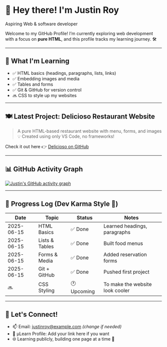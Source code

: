 # 👋 Hey there! I'm Justin Roy

Aspiring Web & software developer

Welcome to my GitHub Profile! I’m currently exploring web development with a focus on **pure HTML**, and this profile tracks my learning journey. 🛠️

---

## 🌱 What I'm Learning

- ✅ HTML basics (headings, paragraphs, lists, links)
- ✅ Embedding images and media
- ✅ Tables and forms
- ✅ Git & GitHub for version control
- 🔜 CSS to style up my websites

---

## 🍽️ Latest Project: Delicioso Restaurant Website

> A pure HTML-based restaurant website with menu, forms, and images  
> 💡 Created using only VS Code, no frameworks!

Check it out here 👉 [Delicioso on GitHub](https://github.com/justinroy-01/restaurant-menu)

---

## 📊 GitHub Activity Graph

[![Justin's GitHub activity graph](https://github-readme-activity-graph.vercel.app/graph?username=justinroy-01&bg_color=0f172a&color=38bdf8&line=22d3ee&point=ffffff&area=true&hide_border=true)](https://github.com/Ashutosh00710/github-readme-activity-graph)

---

## 🧠 Progress Log (Dev Karma Style 💠)

| Date       | Topic             | Status     | Notes                             |
|------------|------------------|------------|-----------------------------------|
| 2025-06-15 | HTML Basics       | ✅ Done     | Learned headings, paragraphs      |
| 2025-06-15 | Lists & Tables    | ✅ Done     | Built food menus                  |
| 2025-06-15 | Forms & Media     | ✅ Done     | Added reservation forms           |
| 2025-06-15 | Git + GitHub      | ✅ Done     | Pushed first project              |
| 🔜         | CSS Styling       | 🕐 Upcoming | To make the website look cooler   |

---

## 💬 Let's Connect!

- 📫 Email: justinroy@example.com *(change if needed)*
- 🧠 µLearn Profile: Add your link here if you want
- 🌐 Learning publicly, building one page at a time 💪

